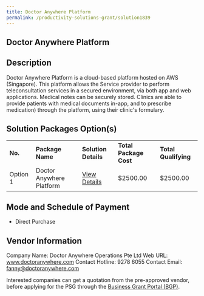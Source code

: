 ```yaml
---
title: Doctor Anywhere Platform
permalink: /productivity-solutions-grant/solution1839
---
```


## Doctor Anywhere Platform

## Description

Doctor Anywhere Platform is a cloud-based platform hosted on AWS (Singapore). This platform allows the Service provider to perform teleconsultation services in a secured environment, via both app and web applications. Medical notes can be securely stored. Clinics are  able to provide patients with medical documents in-app, and to prescribe medication) through the platform, using their clinic's formulary.

## Solution Packages Option(s)

<table>
<tr>
<td><b>No.</b></td>
<td><b>Package Name</b></td>
<td><b>Solution Details</b></td>
<td><b>Total Package Cost</b></td>
<td><b>Total Qualifying</b></td>
</tr>
<tr>
<td>Option 1</td>
<td>Doctor Anywhere Platform</td>
<td><a href='https://www.gobusiness.gov.sg/images/psg/Desensitised_Doctor_Anywhere_Annex_3_PSG.pdf'>View Details</a></td>
<td>$2500.00</td>
<td>$2500.00</td>
</tr>
</table>

## Mode and Schedule of Payment

 - Direct Purchase

## Vendor Information

 Company Name: Doctor Anywhere Operations Pte Ltd
Web URL: www.doctoranywhere.com
Contact Hotline: 9278 6055
Contact Email: fanny@doctoranywhere.com

Interested companies can get a quotation from the pre-approved vendor, before applying for the PSG through the <a href='https://www.businessgrants.gov.sg/'>Business Grant Portal (BGP)</a>.
